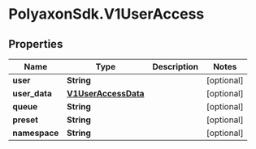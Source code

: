 # PolyaxonSdk.V1UserAccess

## Properties

Name | Type | Description | Notes
------------ | ------------- | ------------- | -------------
**user** | **String** |  | [optional] 
**user_data** | [**V1UserAccessData**](V1UserAccessData.md) |  | [optional] 
**queue** | **String** |  | [optional] 
**preset** | **String** |  | [optional] 
**namespace** | **String** |  | [optional] 


